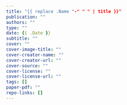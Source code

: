 ```yaml
---
title: "{{ replace .Name "-" " " | title }}"
publication: ""
authors: ""
type: ""
date: {{ .Date }}
subtitle: ""
cover: ""
cover-image-title: ""
cover-creator-name: ""
cover-creator-url: ""
cover-source: ""
cover-license: ""
cover-license-url: ""
tags: []
paper-pdf: ""
repo-links: []
---
```

